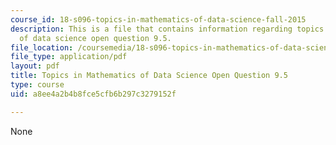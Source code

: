 ```yaml
---
course_id: 18-s096-topics-in-mathematics-of-data-science-fall-2015
description: This is a file that contains information regarding topics in mathematics
  of data science open question 9.5.
file_location: /coursemedia/18-s096-topics-in-mathematics-of-data-science-fall-2015/a8ee4a2b4b8fce5cfb6b297c3279152f_MIT18_S096F15_Open9.5.pdf
file_type: application/pdf
layout: pdf
title: Topics in Mathematics of Data Science Open Question 9.5
type: course
uid: a8ee4a2b4b8fce5cfb6b297c3279152f

---
```

None